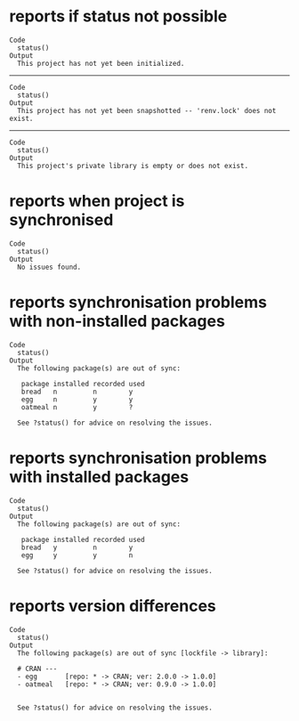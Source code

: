 # reports if status not possible

    Code
      status()
    Output
      This project has not yet been initialized.

---

    Code
      status()
    Output
      This project has not yet been snapshotted -- 'renv.lock' does not exist.

---

    Code
      status()
    Output
      This project's private library is empty or does not exist.

# reports when project is synchronised

    Code
      status()
    Output
      No issues found.

# reports synchronisation problems with non-installed packages

    Code
      status()
    Output
      The following package(s) are out of sync:
      
       package installed recorded used
       bread   n         n        y   
       egg     n         y        y   
       oatmeal n         y        ?   
      
      See ?status() for advice on resolving the issues.

# reports synchronisation problems with installed packages

    Code
      status()
    Output
      The following package(s) are out of sync:
      
       package installed recorded used
       bread   y         n        y   
       egg     y         y        n   
      
      See ?status() for advice on resolving the issues.

# reports version differences

    Code
      status()
    Output
      The following package(s) are out of sync [lockfile -> library]:
      
      # CRAN ---
      - egg       [repo: * -> CRAN; ver: 2.0.0 -> 1.0.0]
      - oatmeal   [repo: * -> CRAN; ver: 0.9.0 -> 1.0.0]
      
      
      See ?status() for advice on resolving the issues.

